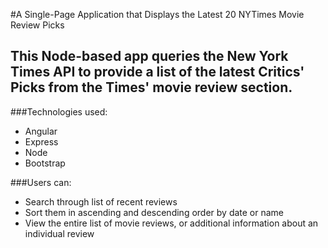 #A Single-Page Application that Displays the Latest 20 NYTimes Movie Review Picks

## This Node-based app queries the New York Times API to provide a list of the latest Critics' Picks from the Times' movie review section.

###Technologies used:
- Angular
- Express
- Node
- Bootstrap

###Users can:
- Search through list of recent reviews
- Sort them in ascending and descending order by date or name
- View the entire list of movie reviews, or additional information about an individual review
